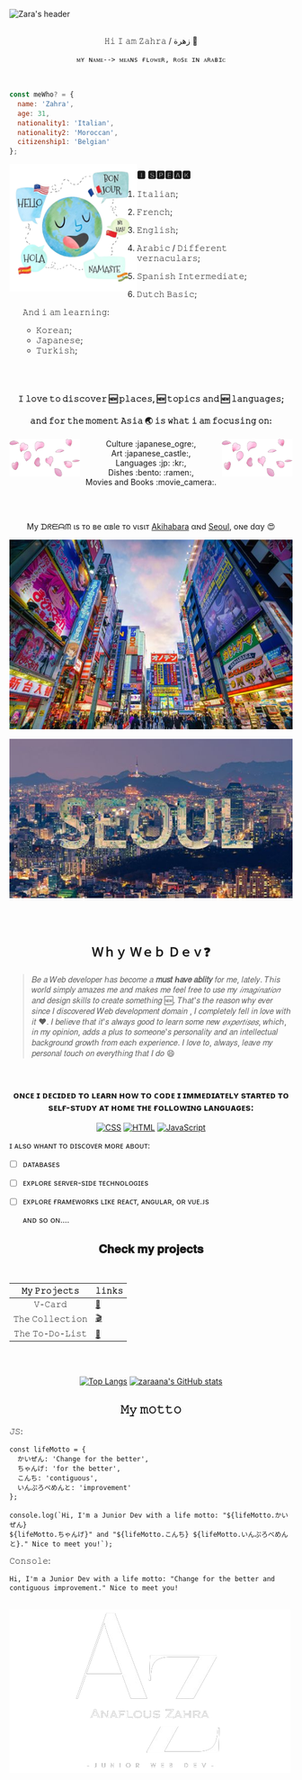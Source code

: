 <!-- Headers -->
![Zara's header](img/header.gif)

<br>
 
  <div align="center"> 
     𝙷𝚒 𝙸 𝚊𝚖  𝚉𝚊𝚑𝚛𝚊 /  زهرة 🌹
   
   <!-- Code Blocks -->
```ᴍʏ ɴᴀᴍᴇ--> ᴍᴇᴀɴs ғʟᴏᴡᴇʀ, ʀᴏsᴇ ɪɴ ᴀʀᴀʙɪᴄ```
</div>

<br>

```javascript
const meWho? = {
  name: 'Zahra',
  age: 31,
  nationality1: 'Italian',
  nationality2: 'Moroccan',
  citizenship1: 'Belgian'
};
```

<img align="left" width="45%" alt="petals" src="img/languages-removebg-preview.png"></img>
<!-- Unordered and Ordered list -->
### 🅸 🆂🅿🅴🅰🅺

1. 𝙸𝚝𝚊𝚕𝚒𝚊𝚗;
1. 𝙵𝚛𝚎𝚗𝚌𝚑;
1. 𝙴𝚗𝚐𝚕𝚒𝚜𝚑;
1. 𝙰𝚛𝚊𝚋𝚒𝚌 / 𝙳𝚒𝚏𝚏𝚎𝚛𝚎𝚗𝚝 𝚟𝚎𝚛𝚗𝚊𝚌𝚞𝚕𝚊𝚛𝚜;
1. 𝚂𝚙𝚊𝚗𝚒𝚜𝚑 𝙸𝚗𝚝𝚎𝚛𝚖𝚎𝚍𝚒𝚊𝚝𝚎;
2. 𝙳𝚞𝚝𝚌𝚑 𝙱𝚊𝚜𝚒𝚌;

   𝙰𝚗𝚍 𝚒 𝚊𝚖  𝚕𝚎𝚊𝚛𝚗𝚒𝚗𝚐:
    * 𝙺𝚘𝚛𝚎𝚊𝚗;
    * 𝙹𝚊𝚙𝚊𝚗𝚎𝚜𝚎;
    * 𝚃𝚞𝚛𝚔𝚒𝚜𝚑;
<br>
<br>


   
####  <p align="center "> 𝙸 𝚕𝚘𝚟𝚎 𝚝𝚘 𝚍𝚒𝚜𝚌𝚘𝚟𝚎𝚛 :new: 𝚙𝚕𝚊𝚌𝚎𝚜, :new: 𝚝𝚘𝚙𝚒𝚌𝚜 𝚊𝚗𝚍 :new: 𝚕𝚊𝚗𝚐𝚞𝚊𝚐𝚎𝚜;
#### <p align="center ">  𝚊𝚗𝚍 𝚏𝚘𝚛 𝚝𝚑𝚎 𝚖𝚘𝚖𝚎𝚗𝚝 𝙰𝚜𝚒𝚊 :earth_asia: 𝚒𝚜 𝚠𝚑𝚊𝚝 𝚒 𝚊𝚖 𝚏𝚘𝚌𝚞𝚜𝚒𝚗𝚐 𝚘𝚗: 

<img align="right" width="25%" alt="petals" src="img/petals.png"></img>
<img align="left" width="25%" alt="petals" src="img/petals.png"></img>


 <!-- 𝙴𝚖𝚘𝚓𝚒 -->
<p align="center"> 
 Culture :japanese_ogre:, <br>
 Art :japanese_castle:, <br>
 Languages :jp: :kr:, <br>
 Dishes :bento: :ramen:, <br>
Movies and Books :movie_camera:. <br>
</p>

<br>
<br>

<!-- links -->
<p align="center" >
 My ᗪᖇᙓᗩᙏ ιѕ тo вe αвle тo vιѕιт
  <a href="https://en.wikipedia.org/wiki/Akihabara">Akihabara</a>
  αɴd
  <a href="https://en.wikipedia.org/wiki/Seoul">Seoul</a>,
 oɴe dαy 😍
</p>

<!-- My dreαм ιѕ тo вe αвle тo vιѕιт 
***[Akihabara](https://en.wikipedia.org/wiki/Akihabara)*** αɴd ***[Seoul :kr:](https://en.wikipedia.org/wiki/Seoul)***, oɴe dαy :heart_eyes: -->

   

<!-- Images -->

<div align="center">  
   
<!--  <img align="left" width="15%" alt="jp" src="img/jpflag.jpg"></img> -->
   ![Akihabara/Japan](https://github.com/zaraana/zaraana/blob/main/img/akihabara.png "秋葉原")

</div>

   
<div align="center"> 
   
   <!-- <img align="left" width="15%" alt="kr" src="img/krflg.jpg"></img> -->
   ![Seol/Korea](https://github.com/zaraana/zaraana/blob/main/img/seoul.jpg "서울")

</div>

<br>
<br>

<!-- Emphasis -->
## <div align="center"> Ｗｈｙ Ｗｅｂ Ｄｅｖ❓


> 𝐵𝑒 𝑎 𝑊𝑒𝑏 𝑑𝑒𝑣𝑒𝑙𝑜𝑝𝑒𝑟 ℎ𝑎𝑠 𝑏𝑒𝑐𝑜𝑚𝑒 𝑎 __𝑚𝑢𝑠𝑡 ℎ𝑎𝑣𝑒 𝑎𝑏𝑙𝑖𝑡𝑦__ 𝑓𝑜𝑟 𝑚𝑒, 𝑙𝑎𝑡𝑒𝑙𝑦.
𝑇ℎ𝑖𝑠 𝑤𝑜𝑟𝑙𝑑 𝑠𝑖𝑚𝑝𝑙𝑦 𝑎𝑚𝑎𝑧𝑒𝑠 𝑚𝑒 𝑎𝑛𝑑 𝑚𝑎𝑘𝑒𝑠 𝑚𝑒 𝑓𝑒𝑒𝑙 𝑓𝑟𝑒𝑒 𝑡𝑜 𝑢𝑠𝑒 𝑚𝑦 *𝑖𝑚𝑎𝑔𝑖𝑛𝑎𝑡𝑖𝑜𝑛* 𝑎𝑛𝑑 𝑑𝑒𝑠𝑖𝑔𝑛 𝑠𝑘𝑖𝑙𝑙𝑠 𝑡𝑜 𝑐𝑟𝑒𝑎𝑡𝑒 𝑠𝑜𝑚𝑒𝑡ℎ𝑖𝑛𝑔 :new:.
𝑇ℎ𝑎𝑡'𝑠 𝑡ℎ𝑒 𝑟𝑒𝑎𝑠𝑜𝑛 𝑤ℎ𝑦 𝑒𝑣𝑒𝑟 𝑠𝑖𝑛𝑐𝑒 𝐼 𝑑𝑖𝑠𝑐𝑜𝑣𝑒𝑟𝑒𝑑 𝑊𝑒𝑏 𝑑𝑒𝑣𝑒𝑙𝑜𝑝𝑚𝑒𝑛𝑡 𝑑𝑜𝑚𝑎𝑖𝑛 , 𝐼 𝑐𝑜𝑚𝑝𝑙𝑒𝑡𝑒𝑙𝑦 𝑓𝑒𝑙𝑙 𝑖𝑛 𝑙𝑜𝑣𝑒 𝑤𝑖𝑡ℎ 𝑖𝑡 :heart:.
> 𝐼 𝑏𝑒𝑙𝑖𝑒𝑣𝑒 𝑡ℎ𝑎𝑡 𝑖𝑡'𝑠 𝑎𝑙𝑤𝑎𝑦𝑠 𝑔𝑜𝑜𝑑 𝑡𝑜 𝑙𝑒𝑎𝑟𝑛 𝑠𝑜𝑚𝑒 𝑛𝑒𝑤 *_𝑒𝑥𝑝𝑒𝑟𝑡𝑖𝑠𝑒𝑠_*, 𝑤ℎ𝑖𝑐ℎ, 𝑖𝑛 𝑚𝑦 𝑜𝑝𝑖𝑛𝑖𝑜𝑛, 𝑎𝑑𝑑𝑠 𝑎 𝑝𝑙𝑢𝑠 𝑡𝑜 𝑠𝑜𝑚𝑒𝑜𝑛𝑒'𝑠 𝑝𝑒𝑟𝑠𝑜𝑛𝑎𝑙𝑖𝑡𝑦 𝑎𝑛𝑑 𝑎𝑛 𝑖𝑛𝑡𝑒𝑙𝑙𝑒𝑐𝑡𝑢𝑎𝑙 𝑏𝑎𝑐𝑘𝑔𝑟𝑜𝑢𝑛𝑑 𝑔𝑟𝑜𝑤𝑡ℎ 𝑓𝑟𝑜𝑚 𝑒𝑎𝑐ℎ 𝑒𝑥𝑝𝑒𝑟𝑖𝑒𝑛𝑐𝑒.
𝐼 𝑙𝑜𝑣𝑒 𝑡𝑜, 𝑎𝑙𝑤𝑎𝑦𝑠, 𝑙𝑒𝑎𝑣𝑒 𝑚𝑦 𝑝𝑒𝑟𝑠𝑜𝑛𝑎𝑙 𝑡𝑜𝑢𝑐ℎ 𝑜𝑛 𝑒𝑣𝑒𝑟𝑦𝑡ℎ𝑖𝑛𝑔 𝑡ℎ𝑎𝑡 𝐼 𝑑𝑜 :smile:

<br>

### <div align="center">  ᴏɴᴄᴇ ɪ ᴅᴇᴄɪᴅᴇᴅ ᴛᴏ ʟᴇᴀʀɴ ʜᴏᴡ ᴛᴏ ᴄᴏᴅᴇ ɪ ɪᴍᴍᴇᴅɪᴀᴛᴇʟʏ sᴛᴀʀᴛᴇᴅ ᴛᴏ sᴇʟғ-sᴛᴜᴅʏ ᴀᴛ ʜᴏᴍᴇ ᴛʜᴇ ғᴏʟʟᴏᴡɪɴɢ ʟᴀɴɢᴜᴀɢᴇs: 
<div align="center">

[![CSS](https://skillicons.dev/icons?i=css)](https://skillicons.dev)
[![HTML](https://skillicons.dev/icons?i=html)](https://skillicons.dev)
[![JavaScript](https://skillicons.dev/icons?i=js)](https://skillicons.dev)

</div>

<!-- Task Lists -->
ɪ ᴀʟsᴏ ᴡʜᴀɴᴛ ᴛᴏ ᴅɪsᴄᴏᴠᴇʀ ᴍᴏʀᴇ ᴀʙᴏᴜᴛ: 
   
- [ ] ᴅᴀᴛᴀʙᴀsᴇs

- [ ] ᴇxᴘʟᴏʀᴇ sᴇʀᴠᴇʀ-sɪᴅᴇ ᴛᴇᴄʜɴᴏʟᴏɢɪᴇs

- [ ] ᴇxᴘʟᴏʀᴇ ғʀᴀᴍᴇᴡᴏʀᴋs ʟɪᴋᴇ ʀᴇᴀᴄᴛ, ᴀɴɢᴜʟᴀʀ, ᴏʀ ᴠᴜᴇ.ᴊs

  ᴀɴᴅ sᴏ ᴏɴ....

<div align="center">
   




   
## 𝐂𝐡𝐞𝐜𝐤 𝐦𝐲 𝐩𝐫𝐨𝐣𝐞𝐜𝐭𝐬

<br>
   
   <!-- Tables -->
   𝙼𝚢 𝙿𝚛𝚘𝚓𝚎𝚌𝚝𝚜                         |   𝚕𝚒𝚗𝚔𝚜                              |
|:------------------------------------:|------------------------------------|
|         𝚅-𝙲𝚊𝚛𝚍                      |[🪪](https://github.com/zaraana/V-Card)|
|        𝚃𝚑𝚎 𝙲𝚘𝚕𝚕𝚎𝚌𝚝𝚒𝚘𝚗               |[🎬](https://github.com/zaraana/The-Collection)|
|         𝚃𝚑𝚎 𝚃𝚘-𝙳𝚘-𝙻𝚒𝚜𝚝              |[📝](https://github.com/zaraana/The-To-Do-List)|


<br>
<br>



[![Top Langs](https://github-readme-stats.vercel.app/api/top-langs/?username=zaraana)](https://github.com/zaraana/github-readme-stats)
[![zaraana's GitHub stats](https://github-readme-stats.vercel.app/api?username=zaraana)](https://github.com/zaraana/github-readme-stats)



## 𝙼𝚢 𝚖𝚘𝚝𝚝𝚘
</div>


𝙹𝚂:
``` 
const lifeMotto = {
  かいぜん: 'Change for the better',
  ちゃんげ: 'for the better',
  こんち: 'contiguous',
  いんぷろべめんと: 'improvement'
};

console.log(`Hi, I'm a Junior Dev with a life motto: "${lifeMotto.かいぜん}
${lifeMotto.ちゃんげ}" and "${lifeMotto.こんち} ${lifeMotto.いんぷろべめんと}." Nice to meet you!`);
```
𝙲𝚘𝚗𝚜𝚘𝚕𝚎:
```
Hi, I'm a Junior Dev with a life motto: "Change for the better and contiguous improvement." Nice to meet you!
```

<br>


<picture>
  <source media="(prefers-color-scheme: dark)" srcset="img/logo1.png">
  <source media="(prefers-color-scheme: light)" srcset="img/logo.png">
    <img alt="changes logo based on theme mode" src="img/logo1.png">
</picture>


 
 


 
